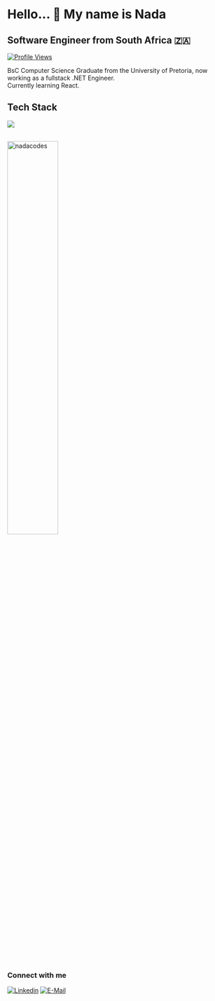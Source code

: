 
# Hello... 👋 My name is <b>Nada</b> <br>
## Software Engineer from South Africa 🇿🇦
[![Profile Views](https://komarev.com/ghpvc/?username=nadachra&logo=GitHub&label=github%20visits&color=blueviolet&logoColor=white&style=flat-square)](https://github.com/nadachra)


BsC Computer Science Graduate from the University of Pretoria, now working as a fullstack .NET Engineer. <br>
Currently learning React.<br>

## Tech Stack
  <a href="https://skillicons.dev">
    <img src="https://skillicons.dev/icons?i=cs,cpp,dotnet,postgresql,mysql,visualstudio,webstorm,javascript,react,jquery,html,css,jenkins,azure,github" />
  </a>


    
&nbsp; <br> <img src="https://github-readme-stats.vercel.app/api?username=nadacodes&theme=midnight-purple&show_icons=true&locale=en"  alt="nadacodes" width="48%" /> 
   

  
    
### Connect with me
  [![Linkedin](https://img.shields.io/badge/linked-in-369?style=flat-square&logo=linkedin&logoColor=white&color=blue)](https://za.linkedin.com/in/nada-chraf)
  [![E-Mail](https://img.shields.io/badge/email-reveal-2a8?style=flat-square&logo=gmail&logoColor=white&color=blueviolet)](mailto:chrafnadax@gmail.com)
